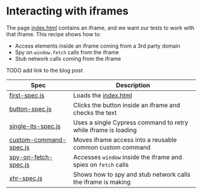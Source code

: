 # Interacting with iframes

The page [index.html](index.html) contains an iframe, and we want our tests to work with that iframe. This recipe shows how to:

- Access elements inside an iframe coming from a 3rd party domain
- Spy on `window.fetch` calls from the iframe
- Stub network calls coming from the iframe

TODO add link to the blog post

Spec | Description
--- | ---
[first-spec.js](cypress/integration/first-spec.js) | Loads the [index.html](index.html)
[button-spec.js](cypress/integration/button-spec.js) | Clicks the button inside an iframe and checks the text
[single-its-spec.js](cypress/integration/single-its-spec.js) | Uses a single Cypress command to retry while iframe is loading
[custom-command-spec.js](cypress/integration/custom-command-spec.js) | Moves iframe access into a reusable common custom command
[spy-on-fetch-spec.js](cypress/integration/spy-on-fetch-spec.js) | Accesses `window` inside the iframe and spies on `fetch` calls
[xhr-spec.js](cypress/integration/xhr-spec.js) | Shows how to spy and stub network calls the iframe is making
